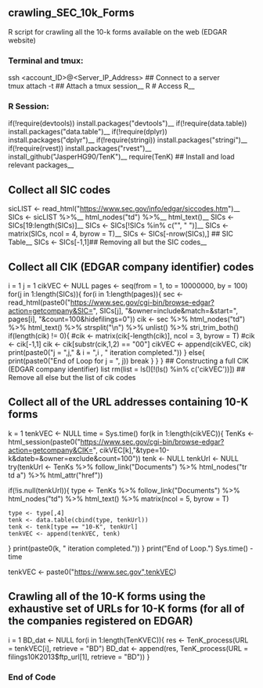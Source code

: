 ## crawling_SEC_10k_Forms
R script for crawling all the 10-k forms available on the web (EDGAR website) <br />

### Terminal and tmux:
ssh <account_ID>@<Server_IP_Address> ## Connect to a server <br />
tmux attach -t <Session Number>  ## Attach a tmux session__
R  # Access R__

### R Session:
if(!require(devtools)) install.packages("devtools")__
if(!require(data.table)) install.packages("data.table")__
if(!require(dplyr)) install.packages("dplyr")__
if(!require(stringi)) install.packages("stringi")__
if(!require(rvest)) install.packages("rvest")__
install_github("JasperHG90/TenK")__
require(TenK) ## Install and load relevant packages__

## Collect all SIC codes
sicLIST <- read_html("https://www.sec.gov/info/edgar/siccodes.htm")__
SICs <- sicLIST %>%__
  html_nodes("td") %>%__
  html_text()__
SICs <- SICs[19:length(SICs)]__
SICs <- SICs[!SICs %in% c("", " ")]__
SICs <- matrix(SICs, ncol = 4, byrow = T)__
SICs <- SICs[-nrow(SICs),] ## SIC Table__
SICs <- SICs[-1,1]## Removing all but the SIC codes__

## Collect all CIK (EDGAR company identifier) codes
i = 1
j = 1
cikVEC <- NULL
pages <- seq(from = 1, to = 10000000, by = 100)
for(j in 1:length(SICs)){
  for(i in 1:length(pages)){
    sec <- read_html(paste0("https://www.sec.gov/cgi-bin/browse-edgar?action=getcompany&SIC=", 
    SICs[j], "&owner=include&match=&start=", pages[i], "&count=100&hidefilings=0"))
    cik <- sec %>%
      html_nodes("td") %>%
      html_text() %>%
      strsplit("\n") %>%
      unlist() %>%
      stri_trim_both()
    if(length(cik) != 0){
      #cik <- matrix(cik[-length(cik)], ncol = 3, byrow = T)
      #cik <- cik[-1,1]
      cik <- cik[substr(cik,1,2) == "00"]
      cikVEC <- append(cikVEC, cik)
      print(paste0("j = ",j," & i = ",i , " iteration completed."))
    }
    else{
      print(paste0("End of Loop for j = ", j))
      break
    }
  }
} ## Constructing a full CIK (EDGAR company identifier) list
rm(list = ls()[!(ls() %in% c('cikVEC'))])  ## Remove all else but the list of cik codes

## Collect all of the URL addresses containing 10-K forms
k = 1
tenkVEC <- NULL
time = Sys.time()
for(k in 1:length(cikVEC)){
  TenKs <- html_session(paste0("https://www.sec.gov/cgi-bin/browse-edgar?action=getcompany&CIK=", cikVEC[k],"&type=10-k&dateb=&owner=exclude&count=100"))
  tenk <- NULL
  tenkUrl <- NULL
  try(tenkUrl <- TenKs %>%
    follow_link("Documents") %>%
    html_nodes("tr td a") %>%
    html_attr("href"))
    
  if(!is.null(tenkUrl)){
    type <- TenKs %>%
    follow_link("Documents") %>%
    html_nodes("td") %>%
    html_text() %>%
    matrix(ncol = 5, byrow = T)
    
    type <- type[,4]
    tenk <- data.table(cbind(type, tenkUrl))
    tenk <- tenk[type == "10-K", tenkUrl]
    tenkVEC <- append(tenkVEC, tenk)
  }
  print(paste0(k, " iteration completed."))
}
print("End of Loop.")
Sys.time() - time

tenkVEC <- paste0("https://www.sec.gov",tenkVEC)

## Crawling all of the 10-K forms using the exhaustive set of URLs for 10-K forms (for all of the companies registered on EDGAR)
i = 1
BD_dat <- NULL
for(i in 1:length(TenKVEC)){
  res <- TenK_process(URL = tenkVEC[i], retrieve = "BD")
  BD_dat <- append(res, TenK_process(URL = filings10K2013$ftp_url[1], retrieve = "BD"))
}

### End of Code
